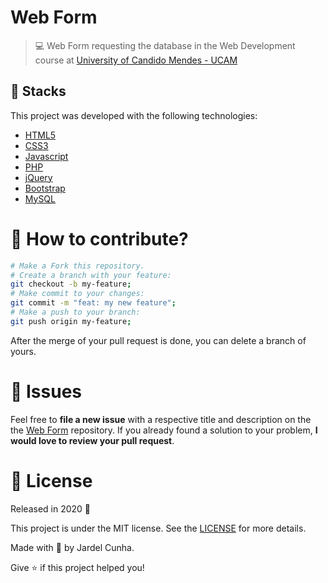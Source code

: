 # Web Form #

> :computer: Web Form requesting the database in the Web Development course at [University of Candido Mendes - UCAM](https://www.candidomendes.edu.br/)

## 🚀 Stacks
This project was developed with the following technologies:

- [HTML5](https://developer.mozilla.org/pt-BR/docs/Web/HTML/HTML5)
- [CSS3](https://developer.mozilla.org/pt-BR/docs/Archive/CSS3)
- [Javascript](https://www.javascript.com/learn/strings)
- [PHP](https://www.php.net/manual/en/intro-whatis.php)
- [jQuery](https://api.jquery.com/)
- [Bootstrap](https://getbootstrap.com/docs/4.5/getting-started/introduction/)
- [MySQL](https://dev.mysql.com/doc/)

# 🤔 How to contribute?
```bash
# Make a Fork this repository.
# Create a branch with your feature: 
git checkout -b my-feature;
# Make commit to your changes: 
git commit -m "feat: my new feature";
# Make a push to your branch: 
git push origin my-feature;
```
After the merge of your pull request is done, you can delete a branch of yours.

# :wrench: Issues
Feel free to **file a new issue** with a respective title and description on the the [Web Form](https://github.com/JardelDeveloper/form-web-ucam/issues) repository. If you already found a solution to your problem, **I would love to review your pull request**.

# :memo: License
Released in 2020 :closed_book:

This project is under the MIT license. See the [LICENSE](LICENSE.md) for more details.

Made with :green_heart: by Jardel Cunha.

Give :star: if this project helped you!
